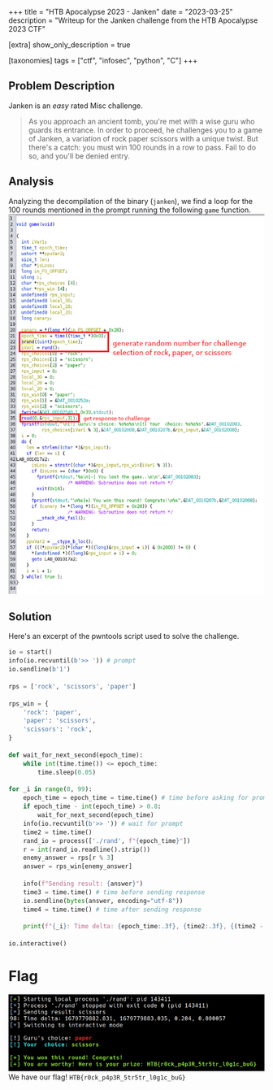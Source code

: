 +++
title = "HTB Apocalypse 2023 - Janken"
date = "2023-03-25"
description = "Writeup for the Janken challenge from the HTB Apocalypse 2023 CTF"

[extra]
show_only_description = true

[taxonomies]
tags = ["ctf", "infosec", "python", "C"]
+++

## Problem Description
Janken is an _easy_ rated Misc challenge.
> As you approach an ancient tomb, you're met with a wise guru who guards its entrance. In order to proceed, he challenges you to a game of Janken, a variation of rock paper scissors with a unique twist. But there's a catch: you must win 100 rounds in a row to pass. Fail to do so, and you'll be denied entry.

## Analysis
Analyzing the decompilation of the binary (`janken`), we find a loop for the 100 rounds mentioned in the prompt running the following `game` function.<br>
![ghidra-1](/images/janken_ghidra_1.png)

## Solution
Here's an excerpt of the pwntools script used to solve the challenge.
```python
io = start()
info(io.recvuntil(b'>> ')) # prompt
io.sendline(b'1')

rps = ['rock', 'scissors', 'paper']

rps_win = {
    'rock': 'paper',
    'paper': 'scissors',
    'scissors': 'rock',
}

def wait_for_next_second(epoch_time):
    while int(time.time()) <= epoch_time:
        time.sleep(0.05)

for _i in range(0, 99):
    epoch_time = epoch_time = time.time() # time before asking for prompt
    if epoch_time - int(epoch_time) > 0.8:
        wait_for_next_second(epoch_time)
    info(io.recvuntil(b'>> ')) # wait for prompt
    time2 = time.time()
    rand_io = process(['./rand', f"{epoch_time}"])
    r = int(rand_io.readline().strip())
    enemy_answer = rps[r % 3]
    answer = rps_win[enemy_answer]

    info(f"Sending result: {answer}")
    time3 = time.time() # time before sending response
    io.sendline(bytes(answer, encoding="utf-8"))
    time4 = time.time() # time after sending response

    print(f"{_i}: Time delta: {epoch_time:.3f}, {time2:.3f}, {(time2 - epoch_time):.3f}, {(time4-time3):3f}")

io.interactive()
```

# Flag
![get-flag](/images/janken_get_flag.png)<br>
We have our flag! `HTB{r0ck_p4p3R_5tr5tr_l0g1c_buG}`

